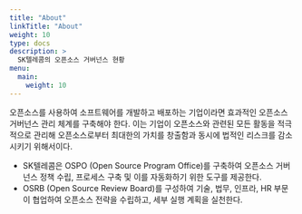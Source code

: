 ```yaml
---
title: "About"
linkTitle: "About"
weight: 10
type: docs
description: >
  SK텔레콤의 오픈소스 거버넌스 현황
menu:
  main:
    weight: 10
---
```



오픈소스를 사용하여 소프트웨어를 개발하고 배포하는 기업이라면 효과적인 오픈소스 거버넌스 관리 체계를 구축해야 한다. 이는 기업이 오픈소스와 관련된 모든 활동을 적극적으로 관리해 오픈소스로부터 최대한의 가치를 창출함과 동시에 법적인 리스크를 감소시키기 위해서이다.

* SK텔레콤은 OSPO (Open Source Program Office)를 구축하여 오픈소스 거버넌스 정책 수립, 프로세스 구축 및 이를 자동화하기 위한 도구를 제공한다. 
* OSRB (Open Source Review Board)를 구성하여 기술, 법무, 인프라, HR 부문이 협업하여 오픈소스 전략을 수립하고, 세부 실행 계획을 실천한다. 

